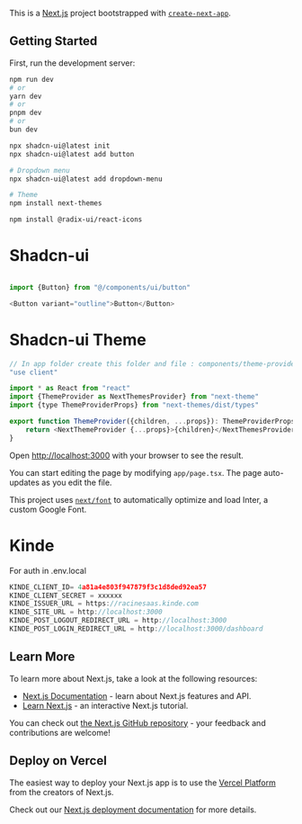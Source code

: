 This is a [Next.js](https://nextjs.org/) project bootstrapped with [`create-next-app`](https://github.com/vercel/next.js/tree/canary/packages/create-next-app).

## Getting Started

First, run the development server:

```bash
npm run dev
# or
yarn dev
# or
pnpm dev
# or
bun dev
```


```bash
npx shadcn-ui@latest init
npx shadcn-ui@latest add button

# Dropdown menu
npx shadcn-ui@latest add dropdown-menu

# Theme 
npm install next-themes

npm install @radix-ui/react-icons
```
# Shadcn-ui
```js

import {Button} from "@/components/ui/button"

<Button variant="outline">Button</Button>

```

# Shadcn-ui Theme
```js
// In app folder create this folder and file : components/theme-provider.tsx
"use client"

import * as React from "react"
import {ThemeProvider as NextThemesProvider} from "next-theme"
import {type ThemeProviderProps} from "next-themes/dist/types"

export function ThemeProvider({children, ...props}): ThemeProviderProps){
    return <NextThemeProvider {...props}>{children}</NextThemesProvider>
}

```

Open [http://localhost:3000](http://localhost:3000) with your browser to see the result.

You can start editing the page by modifying `app/page.tsx`. The page auto-updates as you edit the file.

This project uses [`next/font`](https://nextjs.org/docs/basic-features/font-optimization) to automatically optimize and load Inter, a custom Google Font.

# Kinde

For auth in .env.local

```js
KINDE_CLIENT_ID= 4a81a4e803f947879f3c1d8ded92ea57
KINDE_CLIENT_SECRET = xxxxxx
KINDE_ISSUER_URL = https://racinesaas.kinde.com
KINDE_SITE_URL = http://localhost:3000
KINDE_POST_LOGOUT_REDIRECT_URL = http://localhost:3000
KINDE_POST_LOGIN_REDIRECT_URL = http://localhost:3000/dashboard
```

## Learn More

To learn more about Next.js, take a look at the following resources:

- [Next.js Documentation](https://nextjs.org/docs) - learn about Next.js features and API.
- [Learn Next.js](https://nextjs.org/learn) - an interactive Next.js tutorial.

You can check out [the Next.js GitHub repository](https://github.com/vercel/next.js/) - your feedback and contributions are welcome!

## Deploy on Vercel

The easiest way to deploy your Next.js app is to use the [Vercel Platform](https://vercel.com/new?utm_medium=default-template&filter=next.js&utm_source=create-next-app&utm_campaign=create-next-app-readme) from the creators of Next.js.

Check out our [Next.js deployment documentation](https://nextjs.org/docs/deployment) for more details.
